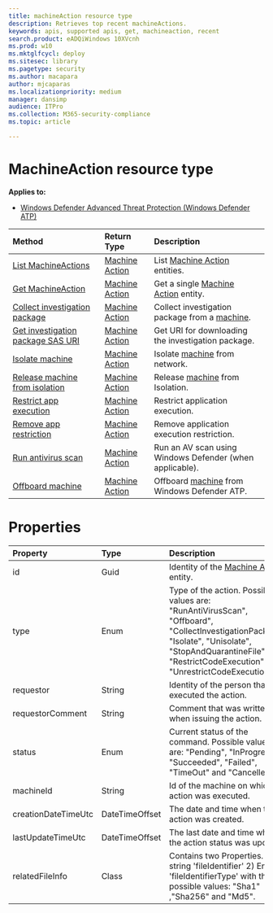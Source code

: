 ```yaml
---
title: machineAction resource type
description: Retrieves top recent machineActions.
keywords: apis, supported apis, get, machineaction, recent
search.product: eADQiWindows 10XVcnh
ms.prod: w10
ms.mktglfcycl: deploy
ms.sitesec: library
ms.pagetype: security
ms.author: macapara
author: mjcaparas
ms.localizationpriority: medium
manager: dansimp
audience: ITPro
ms.collection: M365-security-compliance 
ms.topic: article

---
```


# MachineAction resource type
**Applies to:**
- [Windows Defender Advanced Threat Protection (Windows Defender ATP)](https://go.microsoft.com/fwlink/p/?linkid=2069559)

Method|Return Type |Description
:---|:---|:---
[List MachineActions](get-machineactions-collection-windows-defender-advanced-threat-protection-new.md) | [Machine Action](machineaction-windows-defender-advanced-threat-protection-new.md) | List [Machine Action](machineaction-windows-defender-advanced-threat-protection-new.md) entities.
[Get MachineAction](get-machineaction-object-windows-defender-advanced-threat-protection-new.md) | [Machine Action](machineaction-windows-defender-advanced-threat-protection-new.md) | Get a single [Machine Action](machineaction-windows-defender-advanced-threat-protection-new.md) entity.
[Collect investigation package](collect-investigation-package-windows-defender-advanced-threat-protection-new.md) | [Machine Action](machineaction-windows-defender-advanced-threat-protection-new.md) | Collect investigation package from a [machine](machine-windows-defender-advanced-threat-protection-new.md).
[Get investigation package SAS URI](get-package-sas-uri-windows-defender-advanced-threat-protection-new.md) | [Machine Action](machineaction-windows-defender-advanced-threat-protection-new.md) | Get URI for downloading the investigation package.
[Isolate machine](isolate-machine-windows-defender-advanced-threat-protection-new.md) | [Machine Action](machineaction-windows-defender-advanced-threat-protection-new.md) | Isolate [machine](machine-windows-defender-advanced-threat-protection-new.md) from network.
[Release machine from isolation](unisolate-machine-windows-defender-advanced-threat-protection-new.md) | [Machine Action](machineaction-windows-defender-advanced-threat-protection-new.md) | Release [machine](machine-windows-defender-advanced-threat-protection-new.md) from Isolation.
[Restrict app execution](restrict-code-execution-windows-defender-advanced-threat-protection-new.md) | [Machine Action](machineaction-windows-defender-advanced-threat-protection-new.md) | Restrict application execution.
[Remove app restriction](unrestrict-code-execution-windows-defender-advanced-threat-protection-new.md) | [Machine Action](machineaction-windows-defender-advanced-threat-protection-new.md) | Remove application execution restriction.
[Run antivirus scan](run-av-scan-windows-defender-advanced-threat-protection-new.md) | [Machine Action](machineaction-windows-defender-advanced-threat-protection-new.md) | Run an AV scan using Windows Defender (when applicable).
[Offboard machine](offboard-machine-api-windows-defender-advanced-threat-protection-new.md)|[Machine Action](machineaction-windows-defender-advanced-threat-protection-new.md) | Offboard [machine](machine-windows-defender-advanced-threat-protection-new.md) from Windows Defender ATP.

# Properties
Property |	Type	|	Description
:---|:---|:---
id | Guid | Identity of the [Machine Action](machineaction-windows-defender-advanced-threat-protection-new.md) entity.
type | Enum | Type of the action. Possible values are: "RunAntiVirusScan", "Offboard", "CollectInvestigationPackage", "Isolate", "Unisolate", "StopAndQuarantineFile", "RestrictCodeExecution" and "UnrestrictCodeExecution"
requestor | String | Identity of the person that executed the action.
requestorComment | String | Comment that was written when issuing the action.
status | Enum | Current status of the command. Possible values are: "Pending", "InProgress", "Succeeded", "Failed", "TimeOut" and "Cancelled".
machineId | String | Id of the machine on which the action was executed.
creationDateTimeUtc | DateTimeOffset | The date and time when the action was created.
lastUpdateTimeUtc | DateTimeOffset | The last date and time when the action status was updated.
relatedFileInfo | Class | Contains two Properties. 1) string 'fileIdentifier' 2) Enum 'fileIdentifierType' with the possible values: "Sha1" ,"Sha256" and "Md5".

